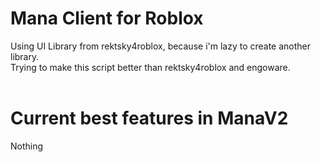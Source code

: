 # Mana Сlient for Roblox
Using UI Library from rektsky4roblox, because i'm lazy to create another library.
<br> Trying to make this script better than rektsky4roblox and engoware.
<br>
<br>
# Current best features in ManaV2
Nothing
